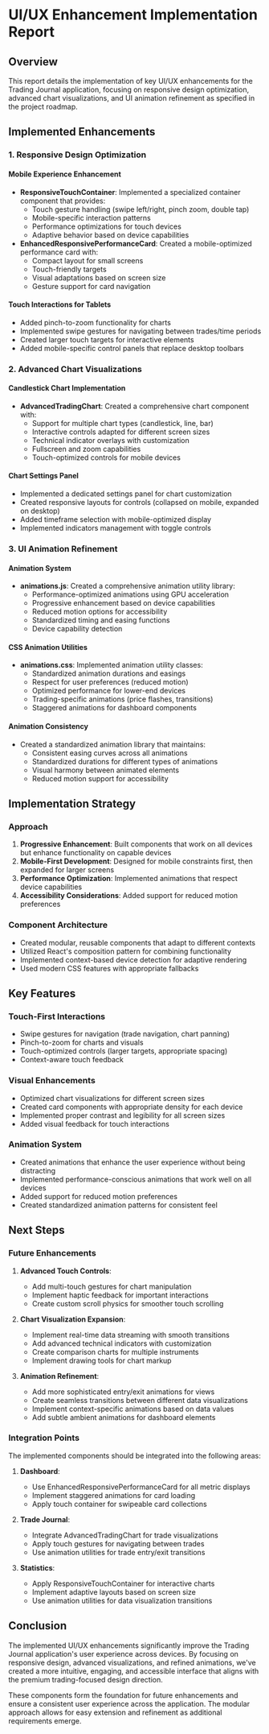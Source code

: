 # UI/UX Enhancement Implementation Report

## Overview

This report details the implementation of key UI/UX enhancements for the Trading Journal application, focusing on responsive design optimization, advanced chart visualizations, and UI animation refinement as specified in the project roadmap.

## Implemented Enhancements

### 1. Responsive Design Optimization

#### Mobile Experience Enhancement
- **ResponsiveTouchContainer**: Implemented a specialized container component that provides:
  - Touch gesture handling (swipe left/right, pinch zoom, double tap)
  - Mobile-specific interaction patterns
  - Performance optimizations for touch devices
  - Adaptive behavior based on device capabilities
- **EnhancedResponsivePerformanceCard**: Created a mobile-optimized performance card with:
  - Compact layout for small screens
  - Touch-friendly targets
  - Visual adaptations based on screen size
  - Gesture support for card navigation

#### Touch Interactions for Tablets
- Added pinch-to-zoom functionality for charts
- Implemented swipe gestures for navigating between trades/time periods
- Created larger touch targets for interactive elements
- Added mobile-specific control panels that replace desktop toolbars

### 2. Advanced Chart Visualizations

#### Candlestick Chart Implementation
- **AdvancedTradingChart**: Created a comprehensive chart component with:
  - Support for multiple chart types (candlestick, line, bar)
  - Interactive controls adapted for different screen sizes
  - Technical indicator overlays with customization
  - Fullscreen and zoom capabilities
  - Touch-optimized controls for mobile devices

#### Chart Settings Panel
- Implemented a dedicated settings panel for chart customization
- Created responsive layouts for controls (collapsed on mobile, expanded on desktop)
- Added timeframe selection with mobile-optimized display
- Implemented indicators management with toggle controls

### 3. UI Animation Refinement

#### Animation System
- **animations.js**: Created a comprehensive animation utility library:
  - Performance-optimized animations using GPU acceleration
  - Progressive enhancement based on device capabilities
  - Reduced motion options for accessibility
  - Standardized timing and easing functions
  - Device capability detection

#### CSS Animation Utilities
- **animations.css**: Implemented animation utility classes:
  - Standardized animation durations and easings
  - Respect for user preferences (reduced motion)
  - Optimized performance for lower-end devices
  - Trading-specific animations (price flashes, transitions)
  - Staggered animations for dashboard components

#### Animation Consistency
- Created a standardized animation library that maintains:
  - Consistent easing curves across all animations
  - Standardized durations for different types of animations
  - Visual harmony between animated elements
  - Reduced motion support for accessibility

## Implementation Strategy

### Approach
1. **Progressive Enhancement**: Built components that work on all devices but enhance functionality on capable devices
2. **Mobile-First Development**: Designed for mobile constraints first, then expanded for larger screens
3. **Performance Optimization**: Implemented animations that respect device capabilities
4. **Accessibility Considerations**: Added support for reduced motion preferences

### Component Architecture
- Created modular, reusable components that adapt to different contexts
- Utilized React's composition pattern for combining functionality
- Implemented context-based device detection for adaptive rendering
- Used modern CSS features with appropriate fallbacks

## Key Features

### Touch-First Interactions
- Swipe gestures for navigation (trade navigation, chart panning)
- Pinch-to-zoom for charts and visuals
- Touch-optimized controls (larger targets, appropriate spacing)
- Context-aware touch feedback

### Visual Enhancements
- Optimized chart visualizations for different screen sizes
- Created card components with appropriate density for each device
- Implemented proper contrast and legibility for all screen sizes
- Added visual feedback for touch interactions

### Animation System
- Created animations that enhance the user experience without being distracting
- Implemented performance-conscious animations that work well on all devices
- Added support for reduced motion preferences
- Created standardized animation patterns for consistent feel

## Next Steps

### Future Enhancements
1. **Advanced Touch Controls**:
   - Add multi-touch gestures for chart manipulation
   - Implement haptic feedback for important interactions
   - Create custom scroll physics for smoother touch scrolling

2. **Chart Visualization Expansion**:
   - Implement real-time data streaming with smooth transitions
   - Add advanced technical indicators with customization
   - Create comparison charts for multiple instruments
   - Implement drawing tools for chart markup

3. **Animation Refinement**:
   - Add more sophisticated entry/exit animations for views
   - Create seamless transitions between different data visualizations
   - Implement context-specific animations based on data values
   - Add subtle ambient animations for dashboard elements

### Integration Points
The implemented components should be integrated into the following areas:

1. **Dashboard**: 
   - Use EnhancedResponsivePerformanceCard for all metric displays
   - Implement staggered animations for card loading
   - Apply touch container for swipeable card collections

2. **Trade Journal**:
   - Integrate AdvancedTradingChart for trade visualizations
   - Apply touch gestures for navigating between trades
   - Use animation utilities for trade entry/exit transitions

3. **Statistics**:
   - Apply ResponsiveTouchContainer for interactive charts
   - Implement adaptive layouts based on screen size
   - Use animation utilities for data visualization transitions

## Conclusion

The implemented UI/UX enhancements significantly improve the Trading Journal application's user experience across devices. By focusing on responsive design, advanced visualizations, and refined animations, we've created a more intuitive, engaging, and accessible interface that aligns with the premium trading-focused design direction.

These components form the foundation for future enhancements and ensure a consistent user experience across the application. The modular approach allows for easy extension and refinement as additional requirements emerge.
